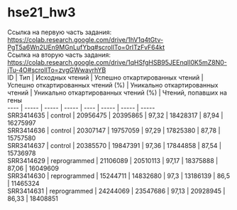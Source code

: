 # hse21_hw3
Ссылка на первую часть задания: https://colab.research.google.com/drive/1hV1q4tGtv-PgT5a6Wn2UEn9MGnLufYbq#scrollTo=0rITzFvF64kt  
Ссылка на вторую часть задания: https://colab.research.google.com/drive/1qHSfgHSB95JEEnqlI0K5mZ8N0-jTu-4O#scrollTo=zvgGWwavrhYB  
ID | Тип | Исходных чтений | Успешно откартированных чтений | Успешно откартированных чтений (%) | Уникально откартированных чтений | Уникально откартированных чтений (%) | Чтений, попавших на гены  
---- | ----- | ----- | ----- | ---- | ----- | ----- | -----   
SRR3414635 | control | 20956475 | 20395865 | 97,32 | 18428317 | 87,94 | 16275997  
SRR3414636 | control | 20307147 | 19757059 | 97,29 | 17825380 | 87,78 | 15757580  
SRR3414637 | control | 20385570 | 19847391 | 97,36 | 17844858 | 87,54 | 15736978  
SRR3414629 | reprogrammed | 21106089 | 20510113 | 97,17 | 18375888 | 87,06 | 16049609  
SRR3414630 | reprogrammed | 15244711 | 14832680 | 97,3 | 13186139	| 86,5 | 11465324  
SRR3414631 | reprogrammed | 24244069 | 23547686 | 97,13 | 20928945 | 86,33 | 18408851  
